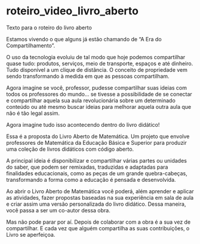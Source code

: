 # roteiro_video_livro_aberto
Texto para o roteiro do livro aberto

Estamos vivendo o que alguns já estão chamando de “A Era do Compartilhamento”. 

O uso da tecnologia evoluiu de tal modo que hoje podemos compartilhar quase tudo: 
produtos, serviços, meio de transporte, espaços e até dinheiro. Tudo disponível a um 
clique de distãncia. O conceito de propriedade vem sendo transformando à medida 
em que as pessoas compartilham.

Agora imagine se você, professor, pudesse compartilhar suas ideias com todos os professores 
do mundo… se tivesse a possibilidade de se conectar e compartilhar aquela sua aula revolucionária 
sobre um determinado conteúdo ou até mesmo buscar ideias para melhorar aquela outra aula que não é 
tão legal assim.

Agora imagine tudo isso acontecendo dentro do livro didático!

Essa é a proposta do Livro Aberto de Matemática. Um projeto que envolve professores de Matemática 
da Educação Básica e Superior para produzir uma coleção de livros didáticos com código aberto.

A principal ideia é disponibilizar e compartilhar várias partes ou unidades do saber, que podem ser remixadas, 
traduzidas e adaptadas para finalidades educacionais, como as peças de um grande quebra-cabeças, transformando a 
forma como a educação é pensada e desenvolvida.

Ao abrir o Livro Aberto de Matemática você poderá, além aprender e aplicar as atividades, fazer propostas baseadas 
na sua experiência em sala de aula e criar assim uma versão personalizada do livro didático. Dessa maneira, você 
passa a ser um co-autor dessa obra.

Mas não pode parar por aí. Depois de colaborar com a obra é a sua vez de compartilhar. E cada vez que alguém 
compartilha as suas contribuições, o Livro se aperfeiçoa.
